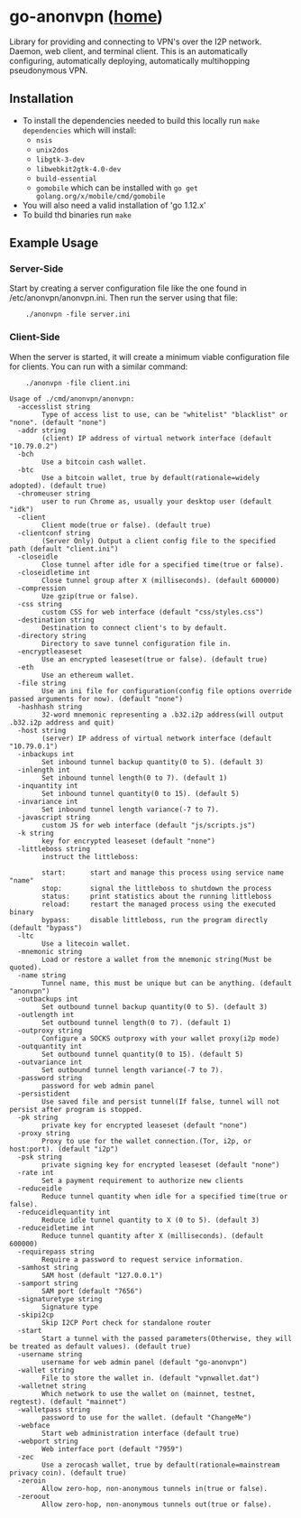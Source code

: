 
go-anonvpn ([home](/))
======================

Library for providing and connecting to VPN's over the I2P network.
Daemon, web client, and terminal client. This is an automatically
configuring, automatically deploying, automatically multihopping
pseudonymous VPN.


Installation
-------------

  - To install the dependencies needed to build this locally run
   `make dependencies` which will install:
    - `nsis`
    - `unix2dos`
    - `libgtk-3-dev`
    - `libwebkit2gtk-4.0-dev`
    - `build-essential`
    - `gomobile` which can be installed with `go get golang.org/x/mobile/cmd/gomobile`
  - You will also need a valid installation of 'go 1.12.x'
  - To build thd binaries run `make`


Example Usage
-------------

### Server-Side

Start by creating a server configuration file like the one found in
/etc/anonvpn/anonvpn.ini. Then run the server using that file:

        ./anonvpn -file server.ini


### Client-Side

When the server is started, it will create a minimum viable configuration
file for clients. You can run with a similar command:

        ./anonvpn -file client.ini


```
Usage of ./cmd/anonvpn/anonvpn:
  -accesslist string
    	Type of access list to use, can be "whitelist" "blacklist" or "none". (default "none")
  -addr string
    	(client) IP address of virtual network interface (default "10.79.0.2")
  -bch
    	Use a bitcoin cash wallet.
  -btc
    	Use a bitcoin wallet, true by default(rationale=widely adopted). (default true)
  -chromeuser string
    	user to run Chrome as, usually your desktop user (default "idk")
  -client
    	Client mode(true or false). (default true)
  -clientconf string
    	(Server Only) Output a client config file to the specified path (default "client.ini")
  -closeidle
    	Close tunnel after idle for a specified time(true or false).
  -closeidletime int
    	Close tunnel group after X (milliseconds). (default 600000)
  -compression
    	Uze gzip(true or false).
  -css string
    	custom CSS for web interface (default "css/styles.css")
  -destination string
    	Destination to connect client's to by default.
  -directory string
    	Directory to save tunnel configuration file in.
  -encryptleaseset
    	Use an encrypted leaseset(true or false). (default true)
  -eth
    	Use an ethereum wallet.
  -file string
    	Use an ini file for configuration(config file options override passed arguments for now). (default "none")
  -hashhash string
    	32-word mnemonic representing a .b32.i2p address(will output .b32.i2p address and quit)
  -host string
    	(server) IP address of virtual network interface (default "10.79.0.1")
  -inbackups int
    	Set inbound tunnel backup quantity(0 to 5). (default 3)
  -inlength int
    	Set inbound tunnel length(0 to 7). (default 1)
  -inquantity int
    	Set inbound tunnel quantity(0 to 15). (default 5)
  -invariance int
    	Set inbound tunnel length variance(-7 to 7).
  -javascript string
    	custom JS for web interface (default "js/scripts.js")
  -k string
    	key for encrypted leaseset (default "none")
  -littleboss string
    	instruct the littleboss:
    	
    	start:		start and manage this process using service name "name"
    	stop:		signal the littleboss to shutdown the process
    	status:		print statistics about the running littleboss
    	reload:		restart the managed process using the executed binary
    	bypass:		disable littleboss, run the program directly (default "bypass")
  -ltc
    	Use a litecoin wallet.
  -mnemonic string
    	Load or restore a wallet from the mnemonic string(Must be quoted).
  -name string
    	Tunnel name, this must be unique but can be anything. (default "anonvpn")
  -outbackups int
    	Set outbound tunnel backup quantity(0 to 5). (default 3)
  -outlength int
    	Set outbound tunnel length(0 to 7). (default 1)
  -outproxy string
    	Configure a SOCKS outproxy with your wallet proxy(i2p mode)
  -outquantity int
    	Set outbound tunnel quantity(0 to 15). (default 5)
  -outvariance int
    	Set outbound tunnel length variance(-7 to 7).
  -password string
    	password for web admin panel
  -persistident
    	Use saved file and persist tunnel(If false, tunnel will not persist after program is stopped.
  -pk string
    	private key for encrypted leaseset (default "none")
  -proxy string
    	Proxy to use for the wallet connection.(Tor, i2p, or host:port). (default "i2p")
  -psk string
    	private signing key for encrypted leaseset (default "none")
  -rate int
    	Set a payment requirement to authorize new clients
  -reduceidle
    	Reduce tunnel quantity when idle for a specified time(true or false).
  -reduceidlequantity int
    	Reduce idle tunnel quantity to X (0 to 5). (default 3)
  -reduceidletime int
    	Reduce tunnel quantity after X (milliseconds). (default 600000)
  -requirepass string
    	Require a password to request service information.
  -samhost string
    	SAM host (default "127.0.0.1")
  -samport string
    	SAM port (default "7656")
  -signaturetype string
    	Signature type
  -skipi2cp
    	Skip I2CP Port check for standalone router
  -start
    	Start a tunnel with the passed parameters(Otherwise, they will be treated as default values). (default true)
  -username string
    	username for web admin panel (default "go-anonvpn")
  -wallet string
    	File to store the wallet in. (default "vpnwallet.dat")
  -walletnet string
    	Which network to use the wallet on (mainnet, testnet, regtest). (default "mainnet")
  -walletpass string
    	password to use for the wallet. (default "ChangeMe")
  -webface
    	Start web administration interface (default true)
  -webport string
    	Web interface port (default "7959")
  -zec
    	Use a zerocash wallet, true by default(rationale=mainstream privacy coin). (default true)
  -zeroin
    	Allow zero-hop, non-anonymous tunnels in(true or false).
  -zeroout
    	Allow zero-hop, non-anonymous tunnels out(true or false).
```


